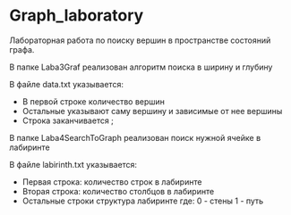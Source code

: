 # Graph_laboratory
Лабораторная работа по поиску вершин в пространстве состояний графа.

В папке Laba3Graf реализован алгоритм поиска в ширину и глубину

В файле data.txt указывается: 
 - В первой строке количество вершин
 - Остальные указывают саму вершину и зависимые от нее вершины
 - Строка заканчивается ;
 
В папке Laba4SearchToGraph реализован поиск нужной ячейке в лабиринте
 
 В файле labirinth.txt указывается:
 - Первая строка: количество строк в лабиринте
 - Вторая строка: количество столбцов в лабиринте
 - Остальные строки структура лабиринте где:
   0 - стены
   1 - путь
   
